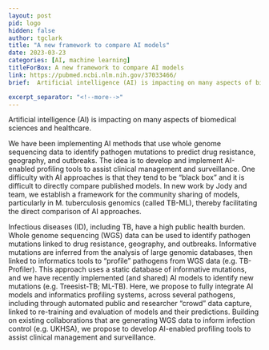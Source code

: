 ```yaml
---
layout: post
pid: logo
hidden: false
author: tgclark
title: "A new framework to compare AI models"
date: 2023-03-23
categories: [AI, machine learning]
titleForBox: A new framework to compare AI models
link: https://pubmed.ncbi.nlm.nih.gov/37033466/
brief:  Artificial intelligence (AI) is impacting on many aspects of biomedical sciences and healthcare. We have been implementing AI methods that use whole genome sequencing data to identify pathogen mutations to predict drug resistance, geography, and outbreaks.    

excerpt_separator: "<!--more-->"
---
```

Artificial intelligence (AI) is impacting on many aspects of biomedical sciences and healthcare. 

We have been implementing AI methods that use whole genome sequencing data to identify pathogen mutations to predict drug resistance, geography, and outbreaks. The idea is to develop and implement AI-enabled profiling tools to assist clinical management and surveillance. One difficulty with AI approaches is that they tend to be “black box” and it is difficult to directly compare published models. In new work by Jody and team, we establish a framework for the community sharing of models, particularly in M. tuberculosis genomics (called TB-ML), thereby facilitating the direct comparison of AI approaches.   

Infectious diseases (ID), including TB, have a high public health burden. Whole genome sequencing (WGS) data can be used to identify pathogen mutations linked to drug resistance, geography, and outbreaks. Informative mutations are inferred from the analysis of large genomic databases, then linked to informatics tools to “profile” pathogens from WGS data (e.g. TB-Profiler). This approach uses a static database of informative mutations, and we have recently implemented (and shared) AI models to identify new mutations (e.g. Treesist-TB; ML-TB). Here, we propose to fully integrate AI models and informatics profiling systems, across several pathogens, including through automated public and researcher “crowd” data capture, linked to re-training and evaluation of models and their predictions. Building on existing collaborations that are generating WGS data to inform infection control (e.g. UKHSA), we propose to develop AI-enabled profiling tools to assist clinical management and surveillance.
<!--more-->